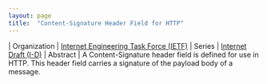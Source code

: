 ```yaml
---
layout: page
title:  "Content-Signature Header Field for HTTP"
---
```


| Organization | [Internet Engineering Task Force (IETF)](..)
| Series | [Internet Draft (I-D)](..)
| Abstract | A Content-Signature header field is defined for use in HTTP. This header field carries a signature of the payload body of a message.